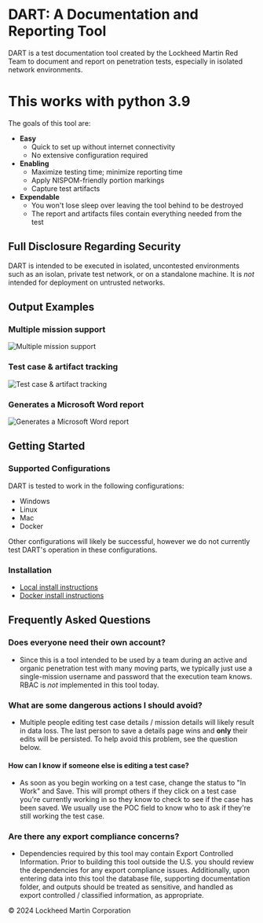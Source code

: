 # DART: A Documentation and Reporting Tool

DART is a test documentation tool created by the Lockheed Martin Red Team to
document and report on penetration tests, especially in isolated network environments. 

# This works with python 3.9

The goals of this tool are:

- __Easy__
  - Quick to set up without internet connectivity
  - No extensive configuration required
- __Enabling__
  - Maximize testing time; minimize reporting time
  - Apply NISPOM-friendly portion markings
  - Capture test artifacts
- __Expendable__
  - You won't lose sleep over leaving the tool behind to be destroyed
  - The report and artifacts files contain everything needed from the test

## Full Disclosure Regarding Security

DART is intended to be executed in isolated, uncontested environments such as an 
isolan, private test network, or on a standalone machine. It is _not_ 
intended for deployment on untrusted networks.

## Output Examples

### Multiple mission support

![Multiple mission support](examples/mission-list.png?raw=true "Multiple mission support")

### Test case & artifact tracking

![Test case & artifact tracking](examples/tests-list.png?raw=true "Test case & artifact tracking")

### Generates a Microsoft Word report 

![Generates a Microsoft Word report](examples/output-testcase-with-finding.png?raw=true "Generates a Microsoft Word report")

## Getting Started

### Supported Configurations 

DART is tested to work in the following configurations:

- Windows
- Linux
- Mac
- Docker

Other configurations will likely be successful, however we do not 
currently test DART's operation in these configurations.

### Installation

- [Local install instructions](docs/local-setup.md)
- [Docker install instructions](docs/docker-setup.md)

## Frequently Asked Questions

### Does everyone need their own account?

- Since this is a tool intended to be used by a team during an active and organic penetration test with many moving
parts, we typically just use a single-mission username and password that the execution team knows. RBAC is _not_ implemented
in this tool today.

### What are some dangerous actions I should avoid?

- Multiple people editing test case details / mission details will likely result in
  data loss. The last person to save a details page wins and __only__ their edits will
  be persisted. To help avoid this problem, see the question below.

#### How can I know if someone else is editing a test case?

- As soon as you begin working on a test case, change the status to "In Work" and Save.
  This will prompt others if they click on a test case you're currently working in
  so they know to check to see if the case has been saved. We usually use the POC field
  to know who to ask if they're still working the test case.

### Are there any export compliance concerns?

- Dependencies required by this tool may contain Export Controlled Information. Prior to
  building this tool outside the U.S. you should review the dependencies for any export
  compliance issues. Additionally, upon entering data into this tool the database file,
  supporting documentation folder, and outputs should be treated as sensitive, and
  handled as export controlled / classified information, as appropriate.


&copy; 2024 Lockheed Martin Corporation
